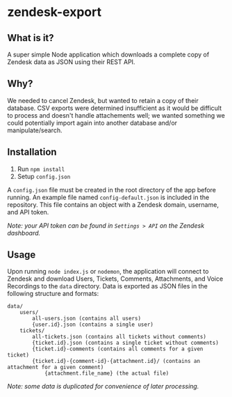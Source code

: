 # zendesk-export
## What is it?
A super simple Node application which downloads a complete copy of Zendesk data as JSON using their REST API.

## Why?
We needed to cancel Zendesk, but wanted to retain a copy of their database. CSV exports were determined insufficient as it would be difficult to process and doesn't handle attachements well; we wanted something we could potentially import again into another database and/or manipulate/search.


## Installation
1. Run `npm install`
2. Setup `config.json`

A `config.json` file must be created in the root directory of the app before running. An example file named `config-default.json` is included in the repository. This file contains an object with a Zendesk domain, username, and API token.

*Note: your API token can be found in `Settings > API` on the Zendesk dashboard.*

## Usage
Upon running `node index.js` or `nodemon`, the application will connect to Zendesk and download Users, Tickets, Comments, Attachments, and Voice Recordings to the `data` directory. Data is exported as JSON files in the following structure and formats:

```
data/
    users/
        all-users.json (contains all users)
        {user.id}.json (contains a single user)
    tickets/
        all-tickets.json (contains all tickets without comments)
        {ticket.id}.json (contains a single ticket without comments)
        {ticket.id}-comments (contains all comments for a given ticket)
        {ticket.id}-{comment-id}-{attachment.id}/ (contains an attachment for a given comment)
            {attachment.file_name} (the actual file)
```

*Note: some data is duplicated for convenience of later processing.*
